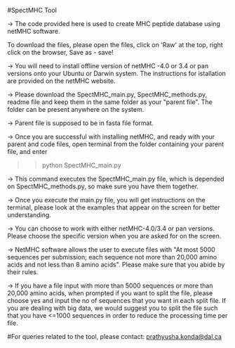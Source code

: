 #SpectMHC Tool



-> The code provided here is used to create MHC peptide database using netMHC software. 

To download the files, please open the files, click on 'Raw' at the top, right click on the browser, Save as - save!

-> You will need to install offline version of netMHC -4.0 or 3.4 or pan versions onto your Ubuntu or Darwin system. The instructions for istallation are provided on the netMHC website. 

-> Please download the SpectMHC_main.py, SpectMHC_methods.py, readme file and keep them in the same folder as your "parent file". The folder can be present anywhere on the system.

-> Parent file is supposed to be in fasta file format. 

-> Once you are successful with installing netMHC, and ready with your parent and code files, open terminal from the folder containing your parent file, and enter

>>python SpectMHC_main.py

-> This command executes the SpectMHC_main.py file, which is depended on SpectMHC_methods.py, so make sure you have them together.

-> Once you execute the main.py file, you will get instructions on the terminal, please look at the examples that appear on the screen for better understanding. 

-> You can choose to work with either netMHC-4.0/3.4 or pan versions. Please choose the specific version when you are asked for on the screen.

-> NetMHC software allows the user to execute files with "At most 5000 sequences per submission; each sequence not more than 20,000 amino acids and not less than 8 amino acids". Please make sure that you abide by their rules. 

-> If you have a file input with more than 5000 sequences or more than 20,000 amino acids, when prompted if you want to split the file, please choose yes and input the no of sequences that you want in each split file. If you are dealing with big data, we would suggest you to split the file such that you have <=1000 sequences in order to reduce the processing time per file. 

#For queries related to the tool, please contact:
    prathyusha.konda@dal.ca



